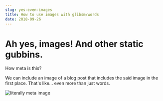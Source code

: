 ```yaml
---
slug: yes-even-images
title: How to use images with glibsm/words
date: 2018-09-26
---
```

# Ah yes, images! And other static gubbins.

How meta is this? 

We can include an image of a blog post that includes the said
image in the first place. That's like... even more than just words.

![literally meta image](./static/images/early-prototype.png "literally meta")
